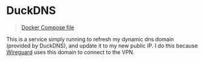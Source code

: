 # DuckDNS

> [Docker Compose file](../stacks/vpn.yaml)

This is a service simply running to refresh my dynamic dns domain (provided by DuckDNS), and update it to my new public IP. I do this because [Wireguard](wireguard.md) uses this domain to connect to the VPN.

